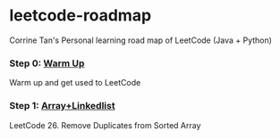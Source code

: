 # leetcode-roadmap
Corrine Tan's Personal learning road map of LeetCode (Java + Python)

### Step 0: [Warm Up](https://github.com/CorrineTan/leetcode-roadmap/tree/main/warm_up)  

Warm up and get used to LeetCode


### Step 1: [Array+Linkedlist](https://github.com/CorrineTan/leetcode-roadmap/tree/main/Array%2BLinkedlist)  

LeetCode 26. Remove Duplicates from Sorted Array
